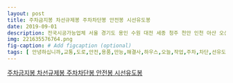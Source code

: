 ```yaml
---
layout: post
title: 주차금지봉 차선규제봉 주차차단봉 안전봉 시선유도봉 
date: 2019-09-01
description: 전국시공가능업체 서울 경기도 용인 수원 대전 세종 청주 천안 인천 아산 오산 당진 서산 광명 부천 여주 이천 평택 안산 전주 여수 원주 속초 춘천 대구 안성 김포 동탄 순천 시흥 기흥 구미 금산 예산 등
img: 221635576764.png
fig-caption: # Add figcaption (optional)
tags: [ 안녕하십니까,교통,도로,안전,용품,만능,해결사,하우스,오늘,작업,주차,차단,선유도,차선,규제,설치,시공,작업,주차장,무단,주차,골목,도로,이중,주차,때문,고객,하우스,출동,현장,주차장,골목,스텐,볼라드,설치,차선,규제,설치,고객,상의,차량,안전,경우,볼라드,차선,규제,선택,안전,차량,고가도,탄력,바로,설치,작업,설치,위치,설치,설치,영상,보시,저희,하우스,볼라드,스토퍼,차선,규제,주차,도로,안전,용품,전문,시공,설치,업체,전화,주시,상담,약속,전국,시공,가능,업체,서울,경기도,용인,수원,대전,세종,청주,천안,인천,아산,오산,당진,서산,광명,부천,여주,이천,평택,안산,전주,여수,원주,속초,춘천,대구,안성,김포,순천,시흥,기흥,구미,금산,예산 ]
---
```

[주차금지봉 차선규제봉 주차차단봉 안전봉 시선유도봉 ](https://blog.naver.com/anbbak?Redirect=Log&logNo=221635576764)